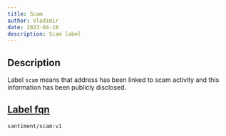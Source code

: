 ```yaml
---
title: Scam
author: Vladimir
date: 2023-04-18
description: Scam label
---
```


## Description

Label `scam` means that address has been linked to scam activity and this information has been publicly disclosed.

## [Label fqn](/label-fqn)

`santiment/scam:v1`
